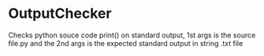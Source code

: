 # OutputChecker
Checks python souce code print() on standard output, 1st args is the source file.py and the 2nd args is the expected standard output in string .txt file
